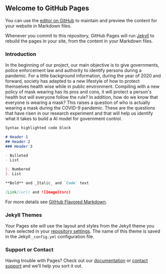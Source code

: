 ## Welcome to GitHub Pages

You can use the [editor on GitHub](https://github.com/rempkay/senior-capstone-spring-2021-page/edit/gh-pages/index.md) to maintain and preview the content for your website in Markdown files.

Whenever you commit to this repository, GitHub Pages will run [Jekyll](https://jekyllrb.com/) to rebuild the pages in your site, from the content in your Markdown files.

### Introduction

In the beginning of our project, our main objective is to give governments, police enforcement law and authority to identify persons during a pandemic. For a little background information, during the year of 2020 and forward, society has adapted to a new lifestyle of how to protect themselves health wise while in public environment. Compiling with a new policy of mask wearing has its pros and cons, it will protect a person's health but will everyone follow the rule? In addition, how do we know that everyone is wearing a mask? This raises a question of who is actually wearing a mask during the COVID-9 pandemic. These are the questions that have risen in our research experiment and that will help us identify what it takes to build a AI model for government control.

```markdown
Syntax highlighted code block

# Header 1
## Header 2
### Header 3

- Bulleted
- List

1. Numbered
2. List

**Bold** and _Italic_ and `Code` text

[Link](url) and ![Image](src)
```

For more details see [GitHub Flavored Markdown](https://guides.github.com/features/mastering-markdown/).

### Jekyll Themes

Your Pages site will use the layout and styles from the Jekyll theme you have selected in your [repository settings](https://github.com/rempkay/senior-capstone-spring-2021-page/settings/pages). The name of this theme is saved in the Jekyll `_config.yml` configuration file.

### Support or Contact

Having trouble with Pages? Check out our [documentation](https://docs.github.com/categories/github-pages-basics/) or [contact support](https://support.github.com/contact) and we’ll help you sort it out.
